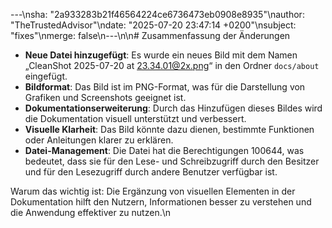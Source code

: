 ---\nsha: "2a933283b21f46564224ce6736473eb0908e8935"\nauthor: "TheTrustedAdvisor"\ndate: "2025-07-20 23:47:14 +0200"\nsubject: "fixes"\nmerge: false\n---\n\n# Zusammenfassung der Änderungen

- **Neue Datei hinzugefügt**: Es wurde ein neues Bild mit dem Namen „CleanShot 2025-07-20 at 23.34.01@2x.png“ in den Ordner `docs/about` eingefügt.
- **Bildformat**: Das Bild ist im PNG-Format, was für die Darstellung von Grafiken und Screenshots geeignet ist.
- **Dokumentationserweiterung**: Durch das Hinzufügen dieses Bildes wird die Dokumentation visuell unterstützt und verbessert.
- **Visuelle Klarheit**: Das Bild könnte dazu dienen, bestimmte Funktionen oder Anleitungen klarer zu erklären.
- **Datei-Management**: Die Datei hat die Berechtigungen 100644, was bedeutet, dass sie für den Lese- und Schreibzugriff durch den Besitzer und für den Lesezugriff durch andere Benutzer verfügbar ist.

Warum das wichtig ist: Die Ergänzung von visuellen Elementen in der Dokumentation hilft den Nutzern, Informationen besser zu verstehen und die Anwendung effektiver zu nutzen.\n